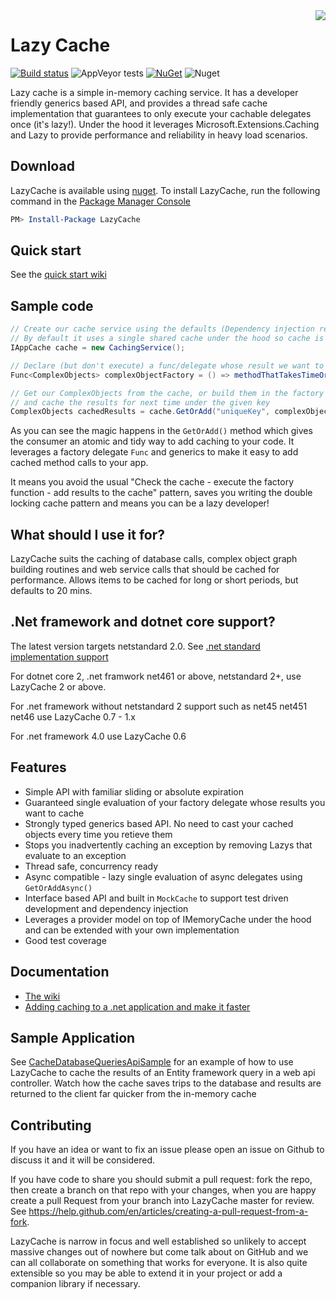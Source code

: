 <img align="right" src="https://raw.githubusercontent.com/alastairtree/LazyCache/master/artwork/logo-256.png?raw=true" />

# Lazy Cache #

[![Build status](https://ci.appveyor.com/api/projects/status/oca98pp4safs4vj2/branch/master?svg=true)](https://ci.appveyor.com/project/alastairtree/lazycache/branch/master)
![AppVeyor tests](https://img.shields.io/appveyor/tests/alastairtree/lazycache.svg)
[![NuGet](https://img.shields.io/nuget/v/LazyCache.svg)](https://www.nuget.org/packages/LazyCache/)
![Nuget](https://img.shields.io/nuget/dt/LazyCache.svg)


Lazy cache is a simple in-memory caching service. It has a developer friendly 
generics based API, and provides a thread safe cache implementation that 
guarantees to only execute your cachable delegates once (it's lazy!). Under 
the hood it leverages Microsoft.Extensions.Caching and Lazy<T> to provide performance and 
reliability in heavy load scenarios.

## Download ##

LazyCache is available using [nuget](https://www.nuget.org/packages/LazyCache/). To install LazyCache, run the following command in the [Package Manager Console](http://docs.nuget.org/docs/start-here/using-the-package-manager-console)

```Powershell
PM> Install-Package LazyCache
```

## Quick start

See the [quick start wiki](https://github.com/alastairtree/LazyCache/wiki/Quickstart)

## Sample code

```csharp
// Create our cache service using the defaults (Dependency injection ready).
// By default it uses a single shared cache under the hood so cache is shared out of the box (but you can configure this)
IAppCache cache = new CachingService();

// Declare (but don't execute) a func/delegate whose result we want to cache
Func<ComplexObjects> complexObjectFactory = () => methodThatTakesTimeOrResources();

// Get our ComplexObjects from the cache, or build them in the factory func 
// and cache the results for next time under the given key
ComplexObjects cachedResults = cache.GetOrAdd("uniqueKey", complexObjectFactory);
```

As you can see the magic happens in the `GetOrAdd()` method which gives the consumer an atomic and tidy way to add caching to your code. It leverages a factory delegate `Func` and generics to make it easy to add cached method calls to your app. 

It means you avoid the usual "Check the cache - execute the factory function - add results to the cache" pattern, saves you writing the double locking cache pattern and means you can be a lazy developer!

## What should I use it for?

LazyCache suits the caching of database calls, complex object graph building routines and web service calls that should be cached for performance. 
Allows items to be cached for long or short periods, but defaults to 20 mins.

## .Net framework and dotnet core support?

The latest version targets netstandard 2.0. See [.net standard implementation support](https://docs.microsoft.com/en-us/dotnet/standard/net-standard#net-implementation-support)

For dotnet core 2, .net framwork net461 or above, netstandard 2+, use LazyCache 2 or above.

For .net framework without netstandard 2 support such as net45 net451 net46 use LazyCache 0.7 - 1.x

For .net framework 4.0 use LazyCache 0.6


## Features ##

- Simple API with familiar sliding or absolute expiration
- Guaranteed single evaluation of your factory delegate whose results you want to cache
- Strongly typed generics based API. No need to cast your cached objects every time you retieve them
- Stops you inadvertently caching an exception by removing Lazys that evaluate to an exception
- Thread safe, concurrency ready
- Async compatible - lazy single evaluation of async delegates using `GetOrAddAsync()`
- Interface based API and built in `MockCache` to support test driven development and dependency injection
- Leverages a provider model on top of IMemoryCache under the hood and can be extended with your own implementation
- Good test coverage

## Documentation

* [The wiki](https://github.com/alastairtree/LazyCache/wiki)
* [Adding caching to a .net application and make it faster](https://alastaircrabtree.com/the-easy-way-to-add-caching-to-net-application-and-make-it-faster-is-called-lazycache/)

## Sample Application

See [CacheDatabaseQueriesApiSample](/CacheDatabaseQueriesApiSample) for an example of how to use LazyCache to cache the results of an Entity framework query in
a web api controller. Watch how the cache saves trips to the database and results are returned to the client far quicker from the 
in-memory cache

## Contributing

If you have an idea or want to fix an issue please open an issue on Github to discuss it and it will be considered. 

If you have code to share you should submit a pull request: fork the repo, then create a branch on that repo with your changes, when you are happy create a pull Request from your branch into LazyCache master for review. See https://help.github.com/en/articles/creating-a-pull-request-from-a-fork. 

LazyCache is narrow in focus and well established so unlikely to accept massive changes out of nowhere but come talk about on GitHub and we can all collaborate on something that works for everyone. It is also quite extensible so you may be able to extend it in your project or add a companion library if necessary.


